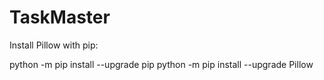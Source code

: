 # TaskMaster
 
Install Pillow with pip:

python -m pip install --upgrade pip
python -m pip install --upgrade Pillow